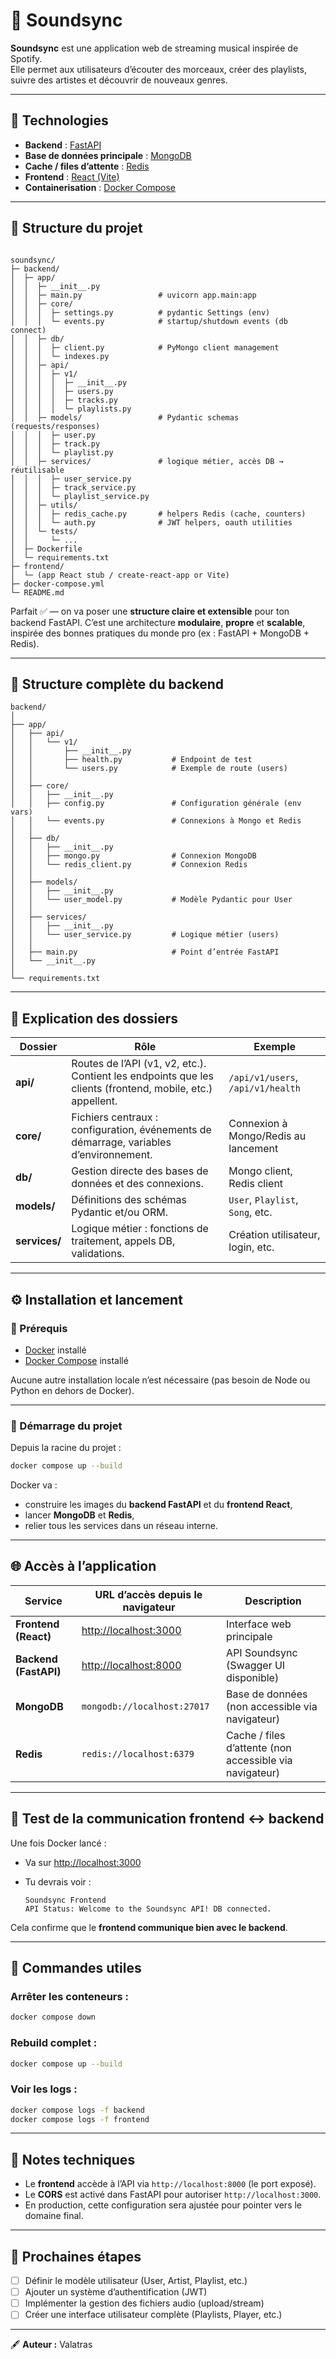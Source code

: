 
# 🎵 Soundsync

**Soundsync** est une application web de streaming musical inspirée de Spotify.  
Elle permet aux utilisateurs d’écouter des morceaux, créer des playlists, suivre des artistes et découvrir de nouveaux genres.

---

## 🧱 Technologies

- **Backend** : [FastAPI](https://fastapi.tiangolo.com/)  
- **Base de données principale** : [MongoDB](https://www.mongodb.com/)  
- **Cache / files d’attente** : [Redis](https://redis.io/)  
- **Frontend** : [React (Vite)](https://vitejs.dev/)  
- **Containerisation** : [Docker Compose](https://docs.docker.com/compose/)

---

## 📂 Structure du projet

```

soundsync/
├─ backend/
│  ├─ app/
│  │  ├─ __init__.py
│  │  ├─ main.py                 # uvicorn app.main:app
│  │  ├─ core/
│  │  │  ├─ settings.py          # pydantic Settings (env)
│  │  │  └─ events.py            # startup/shutdown events (db connect)
│  │  ├─ db/
│  │  │  ├─ client.py            # PyMongo client management
│  │  │  └─ indexes.py
│  │  ├─ api/
│  │  │  ├─ v1/
│  │  │  │  ├─ __init__.py
│  │  │  │  ├─ users.py
│  │  │  │  ├─ tracks.py
│  │  │  │  └─ playlists.py
│  │  ├─ models/                 # Pydantic schemas (requests/responses)
│  │  │  ├─ user.py
│  │  │  ├─ track.py
│  │  │  └─ playlist.py
│  │  ├─ services/               # logique métier, accès DB → réutilisable
│  │  │  ├─ user_service.py
│  │  │  ├─ track_service.py
│  │  │  └─ playlist_service.py
│  │  ├─ utils/
│  │  │  ├─ redis_cache.py       # helpers Redis (cache, counters)
│  │  │  └─ auth.py              # JWT helpers, oauth utilities
│  │  └─ tests/
│  │     └─ ...
│  ├─ Dockerfile
│  └─ requirements.txt
├─ frontend/
│  └─ (app React stub / create-react-app or Vite)
├─ docker-compose.yml
└─ README.md

```

Parfait ✅ — on va poser une **structure claire et extensible** pour ton backend FastAPI.
C’est une architecture **modulaire**, **propre** et **scalable**, inspirée des bonnes pratiques du monde pro (ex : FastAPI + MongoDB + Redis).

---

## 📂 Structure complète du backend

```
backend/
│
├── app/
│   ├── api/
│   │   └── v1/
│   │       ├── __init__.py
│   │       ├── health.py           # Endpoint de test
│   │       └── users.py            # Exemple de route (users)
│   │
│   ├── core/
│   │   ├── __init__.py
│   │   ├── config.py               # Configuration générale (env vars)
│   │   └── events.py               # Connexions à Mongo et Redis
│   │
│   ├── db/
│   │   ├── __init__.py
│   │   ├── mongo.py                # Connexion MongoDB
│   │   └── redis_client.py         # Connexion Redis
│   │
│   ├── models/
│   │   ├── __init__.py
│   │   └── user_model.py           # Modèle Pydantic pour User
│   │
│   ├── services/
│   │   ├── __init__.py
│   │   └── user_service.py         # Logique métier (users)
│   │
│   ├── main.py                     # Point d’entrée FastAPI
│   └── __init__.py
│
└── requirements.txt
```

---

## 🧠 Explication des dossiers

| Dossier       | Rôle                                                                                                       | Exemple                              |
| ------------- | ---------------------------------------------------------------------------------------------------------- | ------------------------------------ |
| **api/**      | Routes de l’API (v1, v2, etc.). Contient les endpoints que les clients (frontend, mobile, etc.) appellent. | `/api/v1/users`, `/api/v1/health`    |
| **core/**     | Fichiers centraux : configuration, événements de démarrage, variables d’environnement.                     | Connexion à Mongo/Redis au lancement |
| **db/**       | Gestion directe des bases de données et des connexions.                                                    | Mongo client, Redis client           |
| **models/**   | Définitions des schémas Pydantic et/ou ORM.                                                                | `User`, `Playlist`, `Song`, etc.     |
| **services/** | Logique métier : fonctions de traitement, appels DB, validations.                                          | Création utilisateur, login, etc.    |

---

## ⚙️ Installation et lancement

### 🐳 Prérequis

- [Docker](https://www.docker.com/) installé  
- [Docker Compose](https://docs.docker.com/compose/install/) installé  

Aucune autre installation locale n’est nécessaire (pas besoin de Node ou Python en dehors de Docker).

---

### 🚀 Démarrage du projet

Depuis la racine du projet :

```bash
docker compose up --build
````

Docker va :

* construire les images du **backend FastAPI** et du **frontend React**,
* lancer **MongoDB** et **Redis**,
* relier tous les services dans un réseau interne.

---

## 🌐 Accès à l’application

| Service               | URL d’accès depuis le navigateur               | Description                                             |
| --------------------- | ---------------------------------------------- | ------------------------------------------------------- |
| **Frontend (React)**  | [http://localhost:3000](http://localhost:3000) | Interface web principale                                |
| **Backend (FastAPI)** | [http://localhost:8000](http://localhost:8000) | API Soundsync (Swagger UI disponible)                   |
| **MongoDB**           | `mongodb://localhost:27017`                    | Base de données (non accessible via navigateur)         |
| **Redis**             | `redis://localhost:6379`                       | Cache / files d’attente (non accessible via navigateur) |

---

## 🧪 Test de la communication frontend ↔ backend

Une fois Docker lancé :

* Va sur [http://localhost:3000](http://localhost:3000)
* Tu devrais voir :

  ```
  Soundsync Frontend
  API Status: Welcome to the Soundsync API! DB connected.
  ```

Cela confirme que le **frontend communique bien avec le backend**.

---

## 🧰 Commandes utiles

### Arrêter les conteneurs :

```bash
docker compose down
```

### Rebuild complet :

```bash
docker compose up --build
```

### Voir les logs :

```bash
docker compose logs -f backend
docker compose logs -f frontend
```

---

## 📘 Notes techniques

* Le **frontend** accède à l’API via `http://localhost:8000` (le port exposé).
* Le **CORS** est activé dans FastAPI pour autoriser `http://localhost:3000`.
* En production, cette configuration sera ajustée pour pointer vers le domaine final.

---

## 🚧 Prochaines étapes

* [ ] Définir le modèle utilisateur (User, Artist, Playlist, etc.)
* [ ] Ajouter un système d’authentification (JWT)
* [ ] Implémenter la gestion des fichiers audio (upload/stream)
* [ ] Créer une interface utilisateur complète (Playlists, Player, etc.)

---

🖋️ **Auteur :** Valatras